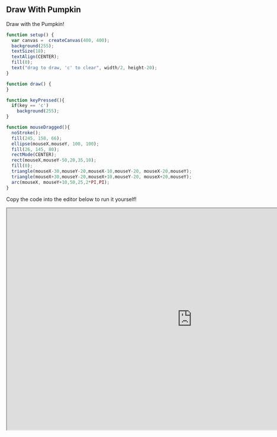 ## Draw With Pumpkin

<script src="p5/p5.js"></script>
<script src="drawWithPumpkin.js"></script>

Draw with the Pumpkin!

<div id="sketch">
</div>

```javascript
function setup() {
  var canvas =  createCanvas(400, 400);
  background(255);
  textSize(18);
  textAlign(CENTER);
  fill(0);
  text("drag to draw, 'c' to clear", width/2, height-20);
}

function draw() {
}

function keyPressed(){
  if(key == 'c')
    background(255);
}

function mouseDragged(){
  noStroke();
  fill(245, 158, 66);
  ellipse(mouseX,mouseY, 100, 100);
  fill(26, 145, 80);
  rectMode(CENTER);
  rect(mouseX,mouseY-50,20,35,10);
  fill(0);
  triangle(mouseX-30,mouseY-20,mouseX-10,mouseY-20, mouseX-20,mouseY);
  triangle(mouseX+30,mouseY-20,mouseX+10,mouseY-20, mouseX+20,mouseY);
  arc(mouseX, mouseY+10,50,25,2*PI,PI);
}
```

Copy the code into the editor below to run it yourself!

<iframe id="p5.js web editor embed"
    title="p5.js web editor embed"
    width="1000"
    height="600"
    src="https://editor.p5js.org/">
</iframe>
